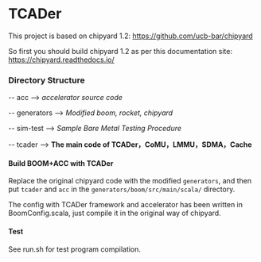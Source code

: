 # TCADer

This project is based on chipyard 1.2:  https://github.com/ucb-bar/chipyard

So first you should build chipyard 1.2 as per this documentation site: https://chipyard.readthedocs.io/

 

### Directory Structure

-- acc                      --> *accelerator source code*

-- generators        --> *Modified boom, rocket, chipyard*

-- sim-test             --> *Sample Bare Metal Testing Procedure*

-- tcader			    --> **The main code of TCADer，CoMU，LMMU，SDMA，Cache**





#### Build BOOM+ACC with TCADer

Replace the original chipyard code with the modified `generators`, and then put `tcader` and `acc` in the `generators/boom/src/main/scala/` directory.

The config with TCADer framework and accelerator has been written in BoomConfig.scala, just compile it in the original way of chipyard.



#### Test

See run.sh for test program compilation.
